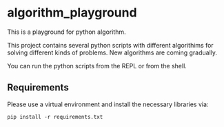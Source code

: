 # algorithm_playground
This is a playground for python algorithm.

This project contains several python scripts with different algorithims for solving different kinds of problems. New algorithms are coming gradually.

You can run the python scripts from the REPL or from the shell.

## Requirements
Please use a virtual environment and install the necessary libraries via:

`pip install -r requirements.txt`

